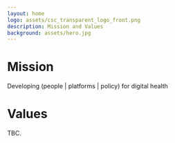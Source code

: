 ```yaml
---
layout: home
logo: assets/csc_transparent_logo_front.png
description: Mission and Values
background: assets/hero.jpg
---
```


# **Mission**
Developing (people | platforms | policy) for digital health

# **Values**
TBC.

